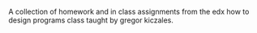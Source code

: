 A collection of homework and in class assignments from the edx how to design programs class taught by gregor kiczales.